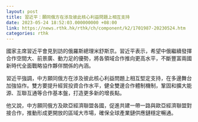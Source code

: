 ```yaml
---
layout: post
title: 習近平：願同俄方在涉及彼此核心利益問題上相互支持
date: 2023-05-24 18:52:03.000000000 +08:00
link: https://news.rthk.hk/rthk/ch/component/k2/1701987-20230524.htm
categories: rthk
---
```


國家主席習近平會見到訪的俄羅斯總理米舒斯京。習近平表示，希望中俄繼續發揮合作空間大、前景廣、動力足的優勢，將各領域合作推向更高水平，不斷豐富兩國新時代全面戰略協作夥伴關係的內涵。

習近平強調，中方願同俄方在涉及彼此核心利益問題上相互堅定支持，在多邊舞台加強協作。雙方要提升經貿投資合作水平，健全雙邊合作體制機制，鞏固和擴大能源、互聯互通等合作基本盤，打造更多新的增長點。

他又說，中方願同俄方及歐亞經濟聯盟各國，促進共建一帶一路與歐亞經濟聯盟對接合作，推動形成更開放的區域大市場，確保全球產業鏈供應鏈穩定暢通。
